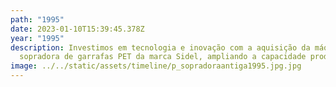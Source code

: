 ```yaml
---
path: "1995"
date: 2023-01-10T15:39:45.378Z
year: "1995"
description: Investimos em tecnologia e inovação com a aquisição da máquina
  sopradora de garrafas PET da marca Sidel, ampliando a capacidade produtiva.
image: ../../static/assets/timeline/p_sopradoraantiga1995.jpg.jpg
---
```


